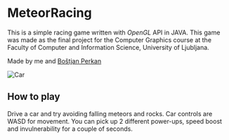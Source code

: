 # MeteorRacing 

This is a simple racing game written with _OpenGL_ API in JAVA. 
This game was made as the final project for the Computer Graphics course at the Faculty of Computer and Information Science, University of Ljubljana.

Made by me and [Boštjan Perkan](https://github.com/Bostjan32)

![Car](https://i.imgur.com/JCjsLM0.jpg)

## How to play

Drive a car and try avoiding falling meteors and rocks. Car controls are WASD for movement.
You can pick up 2 different power-ups, speed boost and invulnerability for a couple of seconds.

